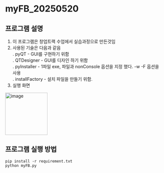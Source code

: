 # myFB_20250520


## 프로그램 설명 
1. 이 프로그램은 창업트랙 수업에서 실습과정으로 만든것임
2. 사용된 기술은 다음과 같음   
   . pyQT - GUI를 구현하기 위함   
   . QTDesigner - GUI를 디자인 하기 위함   
   . pyInstaller - 1파일 exe, 파일과 nonConsole 옵션을 지정 했다. -w -F 옵션을 사용   
   . installFactory - 설치 파일을 만들기 위함.   
3. 실행 화면   
<img width="135" alt="image" src="https://github.com/user-attachments/assets/9924850f-1618-494f-b267-f51fc164c5af" />

## 프로그램 실행 방법
```
pip install -r requirement.txt
python myFB.py
```
